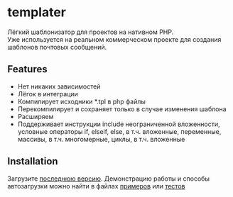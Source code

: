 # templater
Лёгкий шаблонизатор для проектов на нативном PHP.<br/>
Уже используется на реальном коммерческом проекте для создания шаблонов почтовых сообщений.

## Features

* Нет никаких зависимостей
* Лёгок в интеграции
* Компилирует исходники *.tpl в php файлы
* Перекомпилирует и сохраняет только в случае изменения шаблона
* Расширяем
* Поддерживает инструкции include неограниченной вложенности, условные операторы if, elseif, else, в т.ч. вложенные, переменные, массивы, в т.ч. многомерные, циклы, в т.ч. вложенные

## Installation

Загрузите [последнюю версию](https://github.com/dvbscript/templater/archive/refs/heads/main.zip). Демонстрацию работы и способы автозагрузки можно найти в файлах [примеров](https://github.com/dvbscript/templater/blob/main/examples/mix.php) или [тестов](https://github.com/dvbscript/templater/blob/main/tests/mix.php)
